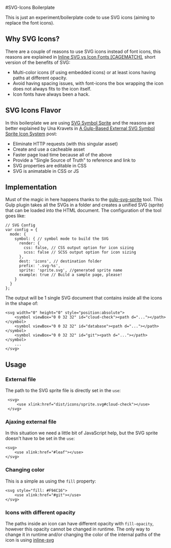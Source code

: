 #SVG-Icons Boilerplate

This is just an experiment/boilerplate code to use SVG icons (aiming to replace the font icons).

## Why SVG Icons?

There are a couple of reasons to use SVG icons instead of font icons, this reasons are explained in [Inline SVG vs Icon Fonts [CAGEMATCH]](https://css-tricks.com/icon-fonts-vs-svg/), short version of the benefits of SVG:
* Multi-color icons (if using embedded icons) or at least icons having paths at different opacity.
* Avoid having spacing issues, with font-icons the box wrapping the icon does not always fits to the icon itself.
* Icon fonts have always been a hack.

## SVG Icons Flavor

In this boilerplate we are using [SVG Symbol Sprite](https://css-tricks.com/svg-use-with-external-reference-take-2) and the reasons are better explained by Una Kravets in [A Gulp-Based External SVG Symbol Sprite Icon System](https://una.im/svg-icons/#) post:
* Eliminate HTTP requests (with this singular asset)
* Create and use a cacheable asset
* Faster page load time because all of the above
* Provide a "Single Source of Truth" to reference and link to
* SVG properties are editable in CSS
* SVG is animatable in CSS or JS

## Implementation

Must of the magic in here happens thanks to the [gulp-svg-sprite](https://github.com/jkphl/gulp-svg-sprite) tool. This Gulp plugin takes all the SVGs in a folder and creates a unified SVG (sprite) that can be loaded into the HTML document. The configuration of the tool goes like:

    // SVG Config
    var config = {
      mode: {
        symbol: { // symbol mode to build the SVG
          render: {
            css: false, // CSS output option for icon sizing
            scss: false // SCSS output option for icon sizing
          },
          dest: 'icons', // destination folder
          prefix: '.svg-%s',
          sprite: 'sprite.svg', //generated sprite name
          example: true // Build a sample page, please!
        }
      }
    };

The output will be 1 single SVG document that contains inside all the icons in the shape of:

    <svg width="0" height="0" style="position:absolute">
    	<symbol viewBox="0 0 32 32" id="cloud-check"><path d="..."></path></symbol>
    	<symbol viewBox="0 0 32 32" id="database"><path d="..."></path></symbol>
    	<symbol viewBox="0 0 32 32" id="git"><path d="..."></path></symbol>
    	...
    </svg>

## Usage

### External file
The path to the SVG sprite file is directly set in the `use`:
 
     <svg>
         <use xlink:href="dist/icons/sprite.svg#cloud-check"></use>
     </svg>
     
### Ajaxing external file
In this situation we need a little bit of JavaScript help, but the SVG sprite doesn't have to be set in the `use`:

    <svg>
        <use xlink:href="#leaf"></use>
    </svg>

### Changing color
This is a simple as using the `fill` property:

    <svg style="fill: #F94C16">
        <use xlink:href="#git"></use>
    </svg>
    
### Icons with different opacity
The paths inside an icon can have different opacity with `fill-opacity`, however this opacity cannot be changed in runtime. The only way to change it in runtime and/or changing the color of the internal paths of the icon is using [inline-svg](https://css-tricks.com/using-svg/#article-header-id-7)